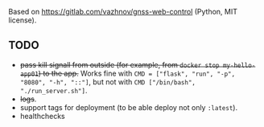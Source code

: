 Based on https://gitlab.com/vazhnov/gnss-web-control (Python, MIT license).

## TODO

* <del>pass kill signall from outside (for example, from `docker stop my-hello-app01`) to the app.</del>
  Works fine with `CMD = ["flask", "run", "-p", "8080", "-h", "::"]`, but not with `CMD ["/bin/bash", "./run_server.sh"]`.
* <del>logs</del>.
* support tags for deployment (to be able deploy not only `:latest`).
* healthchecks
